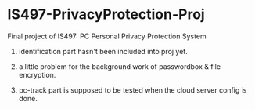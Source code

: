 # IS497-PrivacyProtection-Proj
Final project of IS497: PC Personal Privacy Protection System

1. identification part hasn't been included into proj yet.

2. a little problem for the background work of passwordbox & file encryption.

3. pc-track part is supposed to be tested when the cloud server config is done.